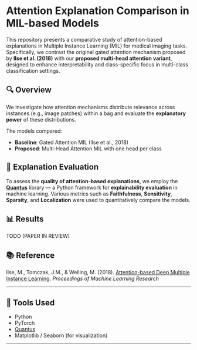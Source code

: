 # Attention Explanation Comparison in MIL-based Models

This repository presents a comparative study of attention-based explanations in Multiple Instance Learning (MIL) for medical imaging tasks. Specifically, we contrast the original gated attention mechanism proposed by **Ilse et al. (2018)** with our **proposed multi-head attention variant**, designed to enhance interpretability and class-specific focus in multi-class classification settings.

## 🔍 Overview

We investigate how attention mechanisms distribute relevance across instances (e.g., image patches) within a bag and evaluate the **explanatory power** of these distributions.

The models compared:
- **Baseline**: Gated Attention MIL (Ilse et al., 2018)
- **Proposed**: Multi-Head Attention MIL with one head per class

## 🧠 Explanation Evaluation

To assess the **quality of attention-based explanations**, we employ the [**Quantus**](https://github.com/understandable-machine-intelligence/quantus) library — a Python framework for **explainability evaluation** in machine learning. Various metrics such as **Faithfulness**, **Sensitivity**, **Sparsity**, and **Localization** were used to quantitatively compare the models.

## 📊 Results

TODO (PAPER IN REVIEW)

## 📚 Reference

Ilse, M., Tomczak, J.M., & Welling, M. (2018). [Attention-based Deep Multiple Instance Learning](https://proceedings.mlr.press/v80/ilse18a.html). *Proceedings of Machine Learning Research*

---

## 🧰 Tools Used
- Python
- PyTorch
- [Quantus](https://github.com/understandable-machine-intelligence/quantus)
- Matplotlib / Seaborn (for visualization)

---

